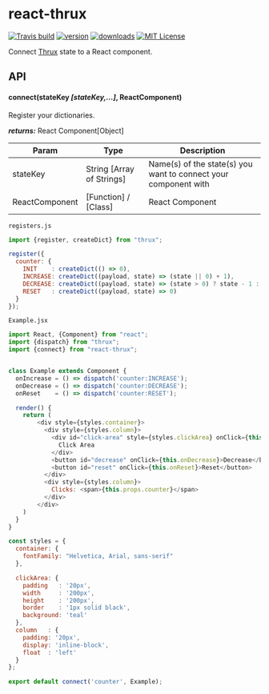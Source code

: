 # react-thrux

[![Travis build](https://img.shields.io/travis/Thram/react-thrux.svg?style=flat-square)](https://travis-ci.org/Thram/react-thrux)
[![version](https://img.shields.io/npm/v/react-thrux.svg?style=flat-square)](https://www.npmjs.com/package/react-thrux)
[![downloads](https://img.shields.io/npm/dm/react-thrux.svg?style=flat-square)](https://www.npmjs.com/package/react-thrux)
[![MIT License](https://img.shields.io/npm/l/react-thrux.svg?style=flat-square)](https://opensource.org/licenses/MIT)

Connect [Thrux](https://github.com/Thram/thrux) state to a React component.

## API

#### connect(stateKey *[stateKey,...]*, ReactComponent)

Register your dictionaries.

***returns:*** React Component[Object]

Param | Type | Description
----- | ---- | -----------
stateKey | String [Array of Strings] | Name(s) of the state(s) you want to connect your component with
ReactComponent | [Function] / [Class] | React Component

`registers.js`
```javascript
import {register, createDict} from "thrux";

register({
  counter: {
    INIT    : createDict(() => 0),
    INCREASE: createDict((payload, state) => (state || 0) + 1),
    DECREASE: createDict((payload, state) => (state > 0) ? state - 1 : 0),
    RESET   : createDict((payload, state) => 0)
  }
});
```

`Example.jsx`
```javascript
import React, {Component} from "react";
import {dispatch} from "thrux";
import {connect} from "react-thrux";


class Example extends Component {
  onIncrease = () => dispatch('counter:INCREASE');
  onDecrease = () => dispatch('counter:DECREASE');
  onReset    = () => dispatch('counter:RESET');

  render() {
    return (
        <div style={styles.container}>
          <div style={styles.column}>
            <div id="click-area" style={styles.clickArea} onClick={this.onIncrease}>
              Click Area
            </div>
            <button id="decrease" onClick={this.onDecrease}>Decrease</button>
            <button id="reset" onClick={this.onReset}>Reset</button>
          </div>
          <div style={styles.column}>
            Clicks: <span>{this.props.counter}</span>
          </div>
        </div>
    )
  }
}

const styles = {
  container: {
    fontFamily: "Helvetica, Arial, sans-serif"
  },

  clickArea: {
    padding   : '20px',
    width     : '200px',
    height    : '200px',
    border    : '1px solid black',
    background: 'teal'
  },
  column   : {
    padding: '20px',
    display: 'inline-block',
    float  : 'left'
  }
};

export default connect('counter', Example);

```